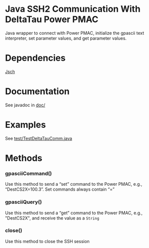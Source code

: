 # Java SSH2 Communication With DeltaTau Power PMAC 

Java wrapper to connect with Power PMAC, initialize the gpascii text interpreter, set parameter values, and get parameter values.  


# Dependencies

[Jsch](http://www.jcraft.com/jsch/)

# Documentation

See javadoc in [doc/](doc)

# Examples

See [test/TestDeltaTauComm.java](test/TestDeltaTauComm.java)

# Methods

### gpasciiCommand()

Use this method to send a “set” command to the Power PMAC, e.g., “DestCS2X=100.3”.  Set commands always contain “=”

### gpasciiQuery()

Use this method to send a “get” command to the Power PMAC, e.g., "DestCS2X", and receive the value as a `String`

### close()

Use this method to close the SSH session